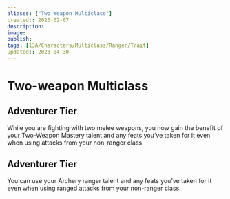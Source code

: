```yaml
---
aliases: ["Two Weapon Multiclass"]
created:: 2023-02-07
description: 
image: 
publish: 
tags: [13A/Characters/Multiclass/Ranger/Trait]
updated:: 2023-04-30
---
```

# Two-weapon Multiclass

## Adventurer Tier

While you are fighting with two melee weapons, you now gain the benefit of your Two-Weapon Mastery talent and any feats you’ve taken for it even when using attacks from your non-ranger class.

## Adventurer Tier

You can use your Archery ranger talent and any feats you’ve taken for it even when using ranged attacks from your non-ranger class.
